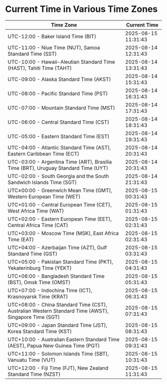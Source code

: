# Current Time in Various Time Zones

| Time Zone | Current Time |
|-----------|--------------|
| UTC-12:00 - Baker Island Time (BIT) | 2025-08-15 11:31:43 |
| UTC-11:00 - Niue Time (NUT), Samoa Standard Time (SST) | 2025-08-14 12:31:43 |
| UTC-10:00 - Hawaii-Aleutian Standard Time (HAST), Tahiti Time (TAHT) | 2025-08-14 13:31:43 |
| UTC-09:00 - Alaska Standard Time (AKST) | 2025-08-14 15:31:43 |
| UTC-08:00 - Pacific Standard Time (PST) | 2025-08-14 16:31:43 |
| UTC-07:00 - Mountain Standard Time (MST) | 2025-08-14 17:31:43 |
| UTC-06:00 - Central Standard Time (CST) | 2025-08-14 18:31:43 |
| UTC-05:00 - Eastern Standard Time (EST) | 2025-08-14 19:31:43 |
| UTC-04:00 - Atlantic Standard Time (AST), Eastern Caribbean Time (ECT) | 2025-08-14 20:31:43 |
| UTC-03:00 - Argentina Time (ART), Brasília Time (BRT), Uruguay Standard Time (UYT) | 2025-08-14 20:31:43 |
| UTC-02:00 - South Georgia and the South Sandwich Islands Time (SGT) | 2025-08-14 21:31:43 |
| UTC±00:00 - Greenwich Mean Time (GMT), Western European Time (WET) | 2025-08-15 00:31:43 |
| UTC+01:00 - Central European Time (CET), West Africa Time (WAT) | 2025-08-15 01:31:43 |
| UTC+02:00 - Eastern European Time (EET), Central Africa Time (CAT) | 2025-08-15 02:31:43 |
| UTC+03:00 - Moscow Time (MSK), East Africa Time (EAT) | 2025-08-15 02:31:43 |
| UTC+04:00 - Azerbaijan Time (AZT), Gulf Standard Time (GST) | 2025-08-15 03:31:43 |
| UTC+05:00 - Pakistan Standard Time (PKT), Yekaterinburg Time (YEKT) | 2025-08-15 04:31:43 |
| UTC+06:00 - Bangladesh Standard Time (BST), Omsk Time (OMST) | 2025-08-15 05:31:43 |
| UTC+07:00 - Indochina Time (ICT), Krasnoyarsk Time (KRAT) | 2025-08-15 06:31:43 |
| UTC+08:00 - China Standard Time (CST), Australian Western Standard Time (AWST), Singapore Time (SGT) | 2025-08-15 07:31:43 |
| UTC+09:00 - Japan Standard Time (JST), Korea Standard Time (KST) | 2025-08-15 08:31:43 |
| UTC+10:00 - Australian Eastern Standard Time (AEST), Papua New Guinea Time (PGT) | 2025-08-15 09:31:43 |
| UTC+11:00 - Solomon Islands Time (SBT), Vanuatu Time (VUT) | 2025-08-15 10:31:43 |
| UTC+12:00 - Fiji Time (FJT), New Zealand Standard Time (NZST) | 2025-08-15 11:31:43 |

